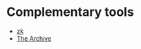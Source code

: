 # Complementary tools

- [zk](https://github.com/mickael-menu/zk)
- [The Archive](https://zettelkasten.de/the-archive/)
